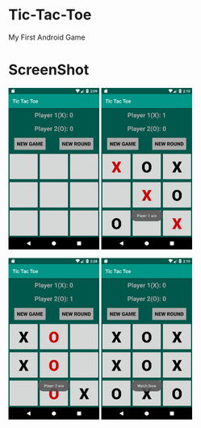 # Tic-Tac-Toe
My First Android Game
# ScreenShot
<img height='320' weight='240' src="Screenshot_1564603782.png"/>  <img height='320' weight='240' src="Screenshot_1564603801.png"/>

<img height='320' weight='240' src="Screenshot_1564604912.png"/>  <img height='320' weight='240' src="Screenshot_1564603841.png"/>
